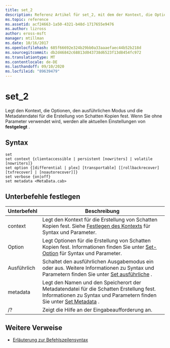```yaml
---
title: set_2
description: Referenz Artikel für set_2, mit dem der Kontext, die Optionen, der ausführliche Modus und die Metadatendatei für die Erstellung von Schatten Kopien festgelegt werden.
ms.topic: reference
ms.assetid: acf24663-1a50-4321-b48d-1717655e9476
ms.author: lizross
author: eross-msft
manager: mtillman
ms.date: 10/16/2017
ms.openlocfilehash: 685f66692e324b29bb0a33aaaefaec44b52b218d
ms.sourcegitcommit: db2d46842c68813d043738d6523f13d8454fc972
ms.translationtype: MT
ms.contentlocale: de-DE
ms.lasthandoff: 09/10/2020
ms.locfileid: "89639479"
---
```

# <a name="set_2"></a>set_2

Legt den Kontext, die Optionen, den ausführlichen Modus und die Metadatendatei für die Erstellung von Schatten Kopien fest. Wenn Sie ohne Parameter verwendet wird, werden alle aktuellen Einstellungen von **festgelegt** .

## <a name="syntax"></a>Syntax

```
set
set context {clientaccessible | persistent [nowriters] | volatile [nowriters]}
set option {[differential | plex] [transportable] [[rollbackrecover] [txfrecover] | [noautorecover]]}
set verbose {on|off}
set metadata <MetaData.cab>
```

## <a name="set-sub-commands"></a>Unterbefehle festlegen

|Unterbefehl|Beschreibung|
|-----------|-----------|
|context|Legt den Kontext für die Erstellung von Schatten Kopien fest. Siehe [Festlegen des Kontexts](set-context.md) für Syntax und Parameter.|
|Option|Legt Optionen für die Erstellung von Schatten Kopien fest. Informationen finden Sie unter [Set-Option](set-option.md) für Syntax und Parameter.|
|Ausführlich|Schaltet den ausführlichen Ausgabemodus ein oder aus. Weitere Informationen zu Syntax und Parametern finden Sie unter [Set ausführliche](set-verbose.md) .|
|metadata|Legt den Namen und den Speicherort der Metadatendatei für die Schatten Erstellung fest. Informationen zu Syntax und Parametern finden Sie unter [Set Metadata](set-metadata.md) .|
|/?|Zeigt die Hilfe an der Eingabeaufforderung an.|

## <a name="additional-references"></a>Weitere Verweise

- [Erläuterung zur Befehlszeilensyntax](command-line-syntax-key.md)